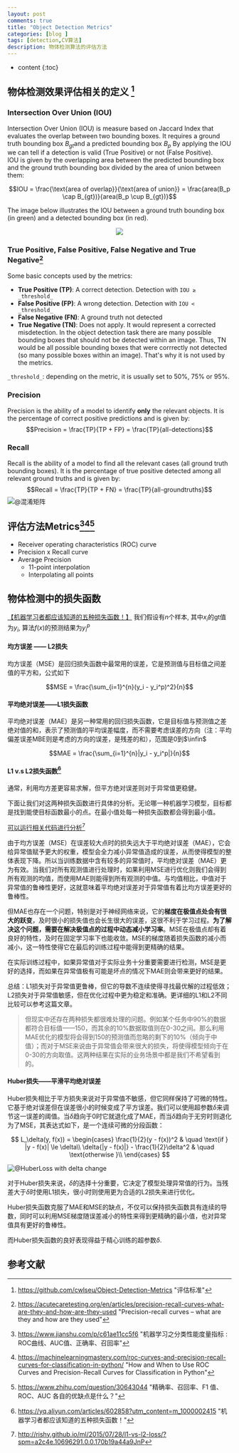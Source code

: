 ```yaml
---
layout: post
comments: true
title: "Object Detection Metrics"
categories: [blog ]
tags: [detection,CV算法]
description: 物体检测算法的评估方法
---
```


* content
{:toc}

## 物体检测效果评估相关的定义 [^1]

### Intersection Over Union (IOU)
Intersection Over Union (IOU) is measure based on Jaccard Index that evaluates the overlap between two bounding boxes. It requires a ground truth bounding box  $B_{gt}$and a predicted bounding box $B_p$ By applying the IOU we can tell if a detection is valid (True Positive) or not (False Positive).  
IOU is given by the overlapping area between the predicted bounding box and the ground truth bounding box divided by the area of union between them:  

$$IOU = \frac{\text{area of overlap}}{\text{area of union}} = \frac{area(B_p \cap B_{gt})}{area(B_p \cup B_{gt})}$$

The image below illustrates the IOU between a ground truth bounding box (in green) and a detected bounding box (in red).

<p align="center">
<img src="https://cwlseu.github.io/images/detection/iou.png" align="center"/></p>

### True Positive, False Positive, False Negative and True Negative[^4]

Some basic concepts used by the metrics:  

* **True Positive (TP)**: A correct detection. Detection with `IOU ≥ _threshold_`
* **False Positive (FP)**: A wrong detection. Detection with `IOU < _threshold_`
* **False Negative (FN)**: A ground truth not detected
* **True Negative (TN)**: Does not apply. It would represent a corrected misdetection. In the object detection task there are many possible bounding boxes that should not be detected within an image. Thus, TN would be all possible bounding boxes that were corrrectly not detected (so many possible boxes within an image). That's why it is not used by the metrics.

`_threshold_`: depending on the metric, it is usually set to 50%, 75% or 95%.

### Precision

Precision is the ability of a model to identify **only** the relevant objects. It is the percentage of correct positive predictions and is given by:
$$Precision = \frac{TP}{TP + FP} = \frac{TP}{all-detections}$$

### Recall 

Recall is the ability of a model to find all the relevant cases (all ground truth bounding boxes). It is the percentage of true positive detected among all relevant ground truths and is given by:
$$Recall = \frac{TP}{TP + FN} = \frac{TP}{all-groundtruths}$$
![@混淆矩阵](http://cwlseu.github.io/images/detection/confusion-metrics.png)

## 评估方法Metrics[^2][^3][^5]

* Receiver operating characteristics (ROC) curve
* Precision x Recall curve
* Average Precision
  * 11-point interpolation
  * Interpolating all points

## 物体检测中的损失函数

[【机器学习者都应该知道的五种损失函数！】](https://yq.aliyun.com/articles/602858?utm_content=m_1000002415)
我们假设有$n$个样本, 其中$x_i$的gt值为$y_i$, 算法$f(x)$的预测结果为$y_i^p$

#### 均方误差 —— L2损失

均方误差（MSE）是回归损失函数中最常用的误差，它是预测值与目标值之间差值的平方和，公式如下

$$MSE = \frac{\sum_{i=1}^{n}(y_i - y_i^p)^2}{n}$$

#### 平均绝对误差——L1损失函数

平均绝对误差（MAE）是另一种常用的回归损失函数，它是目标值与预测值之差绝对值的和，表示了预测值的平均误差幅度，而不需要考虑误差的方向（注：平均偏差误差MBE则是考虑的方向的误差，是残差的和），范围是0到$\infin$

$$MAE = \frac{\sum_{i=1}^{n}|y_i - y_i^p|}{n}$$

#### L1 v.s L2损失函数[^7]
通常，利用均方差更容易求解，但平方绝对误差则对于异常值更稳健。

下面让我们对这两种损失函数进行具体的分析。无论哪一种机器学习模型，目标都是找到能使目标函数最小的点。在最小值处每一种损失函数都会得到最小值。

[可以运行相关代码进行分析](http://nbviewer.ipython.org/github/rishy/rishy.github.io/blob/master/ipy_notebooks/L1%20vs.%20L2%20Loss.ipynb)[^6]

由于均方误差（MSE）在误差较大点时的损失远大于平均绝对误差（MAE），它会给异常值赋予更大的权重，模型会全力减小异常值造成的误差，从而使得模型的整体表现下降。所以当训练数据中含有较多的异常值时，平均绝对误差（MAE）更为有效。当我们对所有观测值进行处理时，如果利用MSE进行优化则我们会得到所有观测的均值，而使用MAE则能得到所有观测的中值。与均值相比，中值对于异常值的鲁棒性更好，这就意味着平均绝对误差对于异常值有着比均方误差更好的鲁棒性。

但MAE也存在一个问题，特别是对于神经网络来说，它的**梯度在极值点处会有很大的跃变**，及时很小的损失值也会长生很大的误差，这很不利于学习过程。**为了解决这个问题，需要在解决极值点的过程中动态减小学习率**。MSE在极值点却有着良好的特性，及时在固定学习率下也能收敛。MSE的梯度随着损失函数的减小而减小，这一特性使得它在最后的训练过程中能得到更精确的结果。

在实际训练过程中，如果异常值对于实际业务十分重要需要进行检测，MSE是更好的选择，而如果在异常值极有可能是坏点的情况下MAE则会带来更好的结果。

总结：L1损失对于异常值更鲁棒，但它的导数不连续使得寻找最优解的过程低效；L2损失对于异常值敏感，但在优化过程中更为稳定和准确。更详细的L1和L2不同比较可以参考这篇文章。

> 但现实中还存在两种损失都很难处理的问题。例如某个任务中90%的数据都符合目标值——150，而其余的10%数据取值则在0-30之间。那么利用MAE优化的模型将会得到150的预测值而忽略的剩下的10%（倾向于中值）；而对于MSE来说由于异常值会带来很大的损失，将使得模型倾向于在0-30的方向取值。这两种结果在实际的业务场景中都是我们不希望看到的。

#### Huber损失——平滑平均绝对误差

Huber损失相比于平方损失来说对于异常值不敏感，但它同样保持了可微的特性。它基于绝对误差但在误差很小的时候变成了平方误差。我们可以使用超参数$\delta$来调节这一误差的阈值。当$\delta$趋向于0时它就退化成了MAE，而当$\delta$趋向于无穷时则退化为了MSE，其表达式如下，是一个连续可微的分段函数：

$$ L_\delta(y, f(x)) = 
   \begin{cases}
    \frac{1}{2}(y - f(x))^2       & \quad \text{if } |y - f(x)| \le \delta\\
    \delta{|y - f(x)|} - \frac{1}{2}\delta^2  & \quad \text{otherwise }\\
  \end{cases} $$

![@HuberLoss with delta change](https://cwlseu.github.io/images/detection/HuberLoss.png)

对于Huber损失来说，$\delta$的选择十分重要，它决定了模型处理异常值的行为。当残差大于$\delta$时使用L1损失，很小时则使用更为合适的L2损失来进行优化。

Huber损失函数克服了MAE和MSE的缺点，不仅可以保持损失函数具有连续的导数，同时可以利用MSE梯度随误差减小的特性来得到更精确的最小值，也对异常值具有更好的鲁棒性。

而Huber损失函数的良好表现得益于精心训练的超参数$\delta$.

## 参考文献

[^1]: https://github.com/cwlseu/Object-Detection-Metrics "评估标准"
[^2]: https://www.jianshu.com/p/c61ae11cc5f6 "机器学习之分类性能度量指标 : ROC曲线、AUC值、正确率、召回率"
[^3]: https://machinelearningmastery.com/roc-curves-and-precision-recall-curves-for-classification-in-python/ "How and When to Use ROC Curves and Precision-Recall Curves for Classification in Python"
[^4]: https://acutecaretesting.org/en/articles/precision-recall-curves-what-are-they-and-how-are-they-used "Precision-recall curves – what are they and how are they used"
[^5]: https://www.zhihu.com/question/30643044 "精确率、召回率、F1 值、ROC、AUC 各自的优缺点是什么？"
[^6]: http://rishy.github.io/ml/2015/07/28/l1-vs-l2-loss/?spm=a2c4e.10696291.0.0.170b19a44a9JnP
[^7]: https://yq.aliyun.com/articles/602858?utm_content=m_1000002415 "机器学习者都应该知道的五种损失函数！"